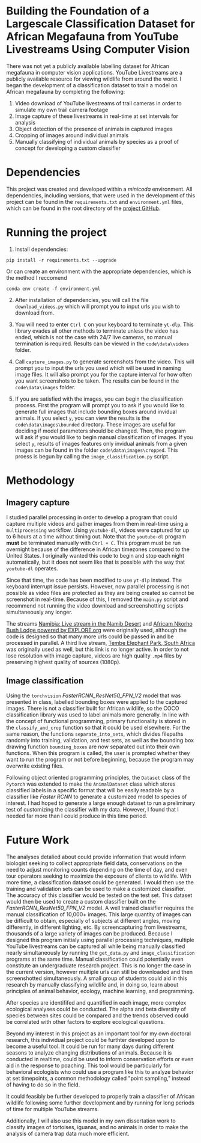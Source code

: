 # Building the Foundation of a Largescale Classification Dataset for African Megafauna from YouTube Livestreams Using Computer Vision

There was not yet a publicly available labelling dataset for African megafauna in computer vision applications. YouTube Livestreams are a publicly available resource for viewing wildlife from around the world. I began the development of a classification dataset to train a model on African megafauna by completing the following:

1. Video download of YouTube livestreams of trail cameras in order to simulate my own trail camera footage
2. Image capture of these livestreams in real-time at set intervals for analysis
3. Object detection of the presence of animals in captured images
4. Cropping of images around individual animals
5. Manually classifying of individual animals by species as a proof of concept for developing a custom classifier

# Dependencies

This project was created and developed within a *minicoda* environment. All dependencies, including versions, that were used in the development of this project can be found in the `requirements.txt` and `environment.yml` files, which can be found in the root directory of the [project GitHub](https://github.com/CharlesLehnen/DSCI-510-Principles-of-Programming-for-Data-Science).

# Running the project

1) Install dependencies:

```
pip install -r requirements.txt --upgrade
```

Or can create an environment with the appropriate dependencies, which is the method I reccomend

```
conda env create -f environment.yml
```

2) After installation of dependencies, you will call the file `download_videos.py` which will prompt you to input urls you wish to download from.

3) You will need to enter `Ctrl C` on your keyboard to terminate `yt-dlp`. This library evades all other methods to terminate unless the video has ended, which is not the case with 24/7 live cameras, so manual termination is required. Results can be viewed in the `code\data\videos` folder.

4) Call `capture_images.py` to generate screenshots from the video. This will prompt you to input the urls you used which will be used in naming image files. It will also prompt you for the capture interval for how often you want screenshots to be taken. The results can be found in the `code\data\images` folder. 

4) If you are satisfied with the images, you can begin the classification process. First the program will prompt you to ask if you would like to generate full images that include bounding boxes around invidual animals. If you select `y`, you can view the results is the `code\data\images\bounded` directory. These images are useful for deciding if model parameters should be changed. Then, the program will ask if you would like to begin manual classification of images. If you select `y`, results of images features only invidual animals from a given images can be found in the folder `code\data\images\cropped`. This proess is begun by calling the `image_classification.py` script.


# Methodology

## Imagery capture

I studied parallel processing in order to develop a program that could capture multiple videos and gather images from them in real-time using a `multiprocessing` workflow. Using `youtube-dl`, videos were captured for up to 6 hours at a time without timing out. Note that the `youtube-dl` program **must** be terminated manually with `Ctrl + C`. This program must be run overnight because of the difference in African timezones compared to the United States. I originally wanted this code to begin and stop each night automatically, but it does not seem like that is possible with the way that `youtube-dl` operates.

Since that time, the code has been modified to use `yt-dlp` instead. The keyboard interrupt issue persists. However, now parallel processing is not possible as video files are protected as they are being created so cannot be screenshot in real-time. Because of this, I removed the `main.py` script and recommend not running the video download and screenshotting scripts simultaneously any longer.

The streams [Namibia: Live stream in the Namib Desert](https://www.youtube.com/watch?v=ydYDqZQpim8) and [Africam Nkorho Bush Lodge powered by EXPLORE.org](https://www.youtube.com/watch?v=gUZjDCZEMDA) were originally used, although the code is designed so that many more urls could be passed in and be processed in parallel. A third live stream, [Tembe Elephant Park, South Africa](https://www.youtube.com/watch?v=UeB6UcZpUz) was originally used as well, but this link is no longer active. In order to not lose resolution with image capture, videos are high quality `.mp4` files by preserving highest quality of sources (1080p).

## Image classification

Using the `torchvision` *FasterRCNN_ResNet50_FPN_V2* model that was presented in class, labelled bounding boxes were applied to the captured images. There is not a classifier built for African wildlife, so the COCO classification library was used to label animals more generally. In line with the concept of functional programming, primary functionality is stored in the `classify_and_crop` function so that it could be used elsewhere. For the same reason, the functions `separate_into_sets`, which divides filepaths randomly into training, validation, and test sets, as well as the bounding box drawing function `bounding_boxes` are now separated out into their own functions. When this program is called, the user is prompted whether they want to run the program or not before beginning, because the program may overwrite existing files.

Following object oriented programming principles, the `Dataset` class of the `Pytorch` was extended to make the `AnimalDataset` class which stores classified labels in a specific format that will be easily readable by a classifier like *Faster RCNN* to generate a customized model to species of interest. I had hoped to generate a large enough dataset to run a preliminary test of customizing the classifier with my data. However, I found that I needed far more than I could produce in this time period.

# Future Work

The analyses detalied about could provide information that would inform biologist seeking to collect appropriate field data, conservations on the need to adjust monitoring counts depending on the time of day, and even tour operators seeking to maximize the exposure of clients to wildlife. With more time, a classification dataset could be generated. I would then use the training and validation sets can be used to make a customized classifier. The accuracy of this classifier would be tested on the test set. This dataset would then be used to create a custom classifier built on the *FasterRCNN_ResNet50_FPN_V2* model. A well trained classifier requires the manual classification of 10,000+ images. This large quantity of images can be difficult to obtain, especially of subjects at different angles, moving differently, in different lighting, etc. By screencapturing from livestreams, thousands of a large variety of images can be produced. Because I designed this program initialy using parallel processing techniques, multiple YouTube livestreams can be captured all while being manually classified nearly simultaneously by running the `get_data.py` and `image_classification` programs at the same time. Manual classification could potentially even constitute an undergraduate research project. This is no longer the case in the current version, however multiple urls can still be downloaded and then screenshotted simultaneously. A small group of students could aid in this research by manually classifying wildlife and, in doing so, learn about principles of animal behavior, ecology, machine learning, and programming.

After species are identififed and quantified in each image, more complex ecological analyses could be conducted. The alpha and beta diversity of species between sites could be compared and the trends observed could be correlated with other factors to explore ecological questions.

Beyond my interest in this project as an important tool for my own doctoral research, this individual project could be furthter developed upon to become a useful tool. It could be run for many days during different seasons to analyze changing distributions of animals. Because it is conducted in realtime, could be used to inform conservation efforts or even aid in the response to poaching. This tool would be particularly for behavioral ecologists who could use a program like this to analyze behavior at set timepoints, a common methodology called "point sampling," instead of having to do so in the field.

It could feasibly be further developed to properly train a classifier of African wildlife following some further development and by running for long periods of time for multiple YouTube streams. 

Additionally, I will also use this model in my own dissertation work to classify images of tortoises, iguanas, and no animals in order to make the analysis of camera trap data much more efficient.